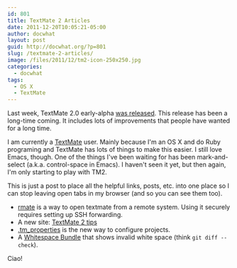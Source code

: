 ```yaml
---
id: 801
title: TextMate 2 Articles
date: 2011-12-20T10:05:21-05:00
author: docwhat
layout: post
guid: http://docwhat.org/?p=801
slug: /textmate-2-articles/
image: /files/2011/12/tm2-icon-250x250.jpg
categories:
  - docwhat
tags:
  - OS X
  - TextMate
---
```

<p>Last week, TextMate 2.0 early-alpha <a href="http://blog.macromates.com/2011/textmate-2-0-alpha/">was released</a>.  This release has been a long-time coming.  It includes lots of improvements that people have wanted for a long time.</p>

<p>I am currently a <a href="http://macromates.com/">TextMate</a> user.  Mainly because I'm an OS X and do Ruby programing and TextMate has lots of things to make this easier.  I still love Emacs, though.  One of the things I've been waiting for has been mark-and-select (a.k.a. control-space in Emacs). I haven't seen it yet, but then again, I'm only starting to play with TM2.</p>

<p>This is just a post to place all the helpful links, posts, etc. into one place so I can stop leaving open tabs in my browser (and so you can see them too).</p>

<ul>
<li><a href="http://erniemiller.org/2011/12/12/textmate-2-rmate-awesome/">rmate</a> is a way to open textmate from a remote system. Using it securely requires setting up SSH forwarding.</li>
<li>A new site: <a href="http://tm2tips.tumblr.com/">TextMate 2 tips</a></li>
<li><a href="http://blog.macromates.com/2011/git-style-configuration/">.tm_properties</a> is the new way to configure projects.</li>
<li>A <a href="http://mads379.github.com/posts/whitespace-tmbundle">Whitespace Bundle</a> that shows invalid white space (think <code>git diff --check</code>).</li>
</ul>

<p>Ciao!</p>
